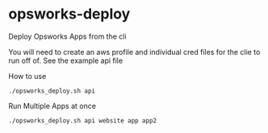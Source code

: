 # opsworks-deploy
Deploy Opsworks Apps from the cli

You will need to create an aws profile and individual cred files for the clie to run off of.
See the example api file 


How to use
```
./opsworks_deploy.sh api
```

Run Multiple Apps at once
```
./opsworks_deploy.sh api website app app2
```
